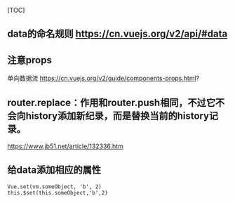 [TOC]
## data的命名规则 https://cn.vuejs.org/v2/api/#data


## 注意props
单向数据流 https://cn.vuejs.org/v2/guide/components-props.html?


## router.replace：作用和router.push相同，不过它不会向history添加新纪录，而是替换当前的history记录。
https://www.jb51.net/article/132336.htm


## 给data添加相应的属性
    Vue.set(vm.someObject, 'b', 2)
    this.$set(this.someObject,'b',2)
